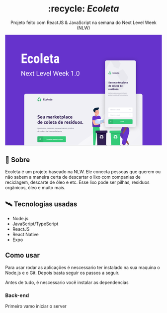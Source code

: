 <div align="center">
  <h1>
    :recycle: <i>Ecoleta</i>
  </h1>

  <p>
    Projeto feito com ReactJS & JavaScript na semana do Next Level Week (NLW)
  </p>

  <img src="images/capa.png">
</div>

## :open_book: Sobre

Ecoleta é um projeto baseado na NLW. Ele conecta pessoas que querem ou não sabem a maneira certa de descartar o lixo com companias de reciclagem, descarte de óleo e etc. Esse lixo pode ser pilhas, residuos orgânicos, óleo e muito mais.

## :artificial_satellite: Tecnologias usadas

* Node.js
* JavaScript/TypeScript
* ReactJS
* React Native
* Expo


## Como usar

Para usar rodar as aplicações é nescessario ter instalado na sua maquina o Node.js e o Git. Depois basta seguir os passos a seguir.

Antes de tudo, é nescessario você instalar as dependencias

### Back-end

Primeiro vamo iniciar o server